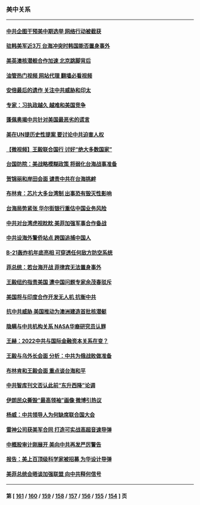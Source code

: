 ### 美中关系
---
#### [中共企图干预美中期选举 网络行动被截获](../../pages/nf1412576/n13833877.md?09280045) 
#### [驻韩美军近3万 台海冲突时韩国能否置身事外](../../pages/nf1412576/n13833401.md?09280045) 
#### [美英澳核潜舰合作加速 北京跳脚背后](../../pages/nf1412576/n13833345.md?09280045) 
#### [油管热门视频 网站代理 翻墙必看视频](http://209.222.30.114:81/youtube.html?09280045)
#### [安倍最后的遗作 关注中共威胁和印太](../../pages/nf1412576/n13833342.md?09280045) 
#### [专家：习执政越久 越难和美国竞争](../../pages/nf1412576/n13833282.md?09280045) 
#### [蓬佩奥揭中共针对美国最恶劣的谎言](../../pages/nf1412576/n13833370.md?09280045) 
#### [美在UN提历史性提案 要讨论中共迫害人权](../../pages/nf1412576/n13833221.md?09280045) 
#### [【微视频】王毅联合国行 讨好“绝大多数国家”](../../pages/nf1412576/n13833075.md?09280045) 
#### [台国防院：美战略模糊政策 将弱化台海战事准备](../../pages/nf1412576/n13833077.md?09280045) 
#### [贺锦丽和岸田会面 谴责中共在台海挑衅](../../pages/nf1412576/n13833009.md?09280045) 
#### [布林肯：芯片大多台湾制 出事恐有毁灭性影响](../../pages/nf1412576/n13832891.md?09280045) 
#### [台海局势紧张 华尔街银行重估中国业务风险](../../pages/nf1412576/n13832677.md?09280045) 
#### [中共对台湾虎视眈眈 美菲加强军事合作备战](../../pages/nf1412576/n13832254.md?09280045) 
#### [中共设海外警侨站点 跨国追捕中国人](../../pages/nf1412576/n13831540.md?09280045) 
#### [B-21轰炸机年底亮相 可穿透任何敌方防空系统](../../pages/nf1412576/n13830029.md?09280045) 
#### [菲总统：若台海开战 菲律宾无法置身事外](../../pages/nf1412576/n13832077.md?09280045) 
#### [王毅纽约指责美国 遭中国问题专家余茂春驳斥](../../pages/nf1412576/n13831846.md?09280045) 
#### [美国将与印度合作开发无人机 抗衡中共](../../pages/nf1412576/n13831718.md?09280045) 
#### [抗中共威胁 美国推动为澳洲建造首批核潜艇](../../pages/nf1412576/n13831658.md?09280045) 
#### [隐瞒与中共机构关系 NASA华裔研究员认罪](../../pages/nf1412576/n13831664.md?09280045) 
#### [王赫：2022中共与国际金融资本关系在变？](../../pages/nf1412576/n13831097.md?09280045) 
#### [王毅与乌外长会面 分析：中共为俄战败做准备](../../pages/nf1412576/n13831354.md?09280045) 
#### [布林肯和王毅会面 重点谈台海和平](../../pages/nf1412576/n13831438.md?09280045) 
#### [中共智库刊文否认此前“东升西降”论调](../../pages/nf1412576/n13831238.md?09280045) 
#### [伊朗民众撕毁“最高领袖”画像 微博引热议](../../pages/nf1412576/n13831443.md?09280045) 
#### [杨威：中共领导人为何缺席联合国大会](../../pages/nf1412576/n13830895.md?09280045) 
#### [雷神公司获美军合同 打造可实战高超音速导弹](../../pages/nf1412576/n13830998.md?09280045) 
#### [中概股审计刚展开 美向中共再发严厉警告](../../pages/nf1412576/n13830807.md?09280045) 
#### [报告：美上百顶级科学家被招募 为华设计导弹](../../pages/nf1412576/n13830728.md?09280045) 
#### [美菲总统会晤谈加强联盟 向中共释何信号](../../pages/nf1412576/n13830737.md?09280045) 

---
#### 第 [ [161](./161.md?09280045) / [160](./160.md?09280045) / [159](./159.md?09280045) / [158](./158.md?09280045) / [157](./157.md?09280045) / [156](./156.md?09280045) / [155](./155.md?09280045) / [154](./154.md?09280045) ] 页
